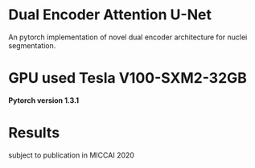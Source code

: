 # Dual Encoder Attention U-Net
An pytorch implementation of novel dual encoder architecture for nuclei segmentation.

# GPU used Tesla V100-SXM2-32GB

**Pytorch version 1.3.1**


# Results
 subject to publication in MICCAI 2020